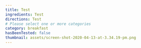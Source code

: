 ```yaml
---
title: Test
ingredients: Test
directions: Test
# Please select one or more categories
category: breakfast
hasBeenTested: false
thumbnail: assets/screen-shot-2020-04-13-at-3.34.19-pm.png
---
```

